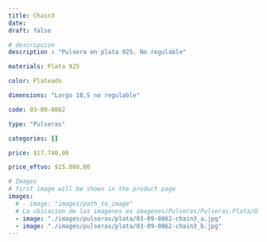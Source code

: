 ```yaml
---
title: Chain3
date: 
draft: false

# descripcion
description : "Pulsera en plata 925. No regulable"

materials: Plata 925

color: Plateado

dimensions: "Largo 18,5 no regulable"

code: 03-09-0862

type: "Pulseras"

categories: []

price: $17.740,00

price_eftvo: $15.080,00

# Images
# first image will be shown in the product page
images:
  # - image: "images/path_to_image"
  # La ubicacion de las imagenes es imagenes/Pulseras/Pulseras.Plata/03-09-0862-chain3
  - image: "./images/pulseras/plata/03-09-0862-chain3_a.jpg"
  - image: "./images/pulseras/plata/03-09-0862-chain3_b.jpg"
---
```


